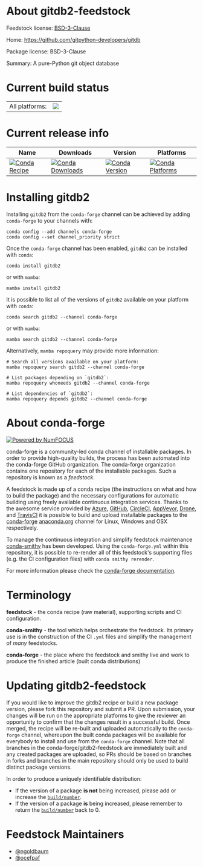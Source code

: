 About gitdb2-feedstock
======================

Feedstock license: [BSD-3-Clause](https://github.com/conda-forge/gitdb2-feedstock/blob/main/LICENSE.txt)

Home: https://github.com/gitpython-developers/gitdb

Package license: BSD-3-Clause

Summary: A pure-Python git object database

Current build status
====================


<table><tr><td>All platforms:</td>
    <td>
      <a href="https://dev.azure.com/conda-forge/feedstock-builds/_build/latest?definitionId=4760&branchName=main">
        <img src="https://dev.azure.com/conda-forge/feedstock-builds/_apis/build/status/gitdb2-feedstock?branchName=main">
      </a>
    </td>
  </tr>
</table>

Current release info
====================

| Name | Downloads | Version | Platforms |
| --- | --- | --- | --- |
| [![Conda Recipe](https://img.shields.io/badge/recipe-gitdb2-green.svg)](https://anaconda.org/conda-forge/gitdb2) | [![Conda Downloads](https://img.shields.io/conda/dn/conda-forge/gitdb2.svg)](https://anaconda.org/conda-forge/gitdb2) | [![Conda Version](https://img.shields.io/conda/vn/conda-forge/gitdb2.svg)](https://anaconda.org/conda-forge/gitdb2) | [![Conda Platforms](https://img.shields.io/conda/pn/conda-forge/gitdb2.svg)](https://anaconda.org/conda-forge/gitdb2) |

Installing gitdb2
=================

Installing `gitdb2` from the `conda-forge` channel can be achieved by adding `conda-forge` to your channels with:

```
conda config --add channels conda-forge
conda config --set channel_priority strict
```

Once the `conda-forge` channel has been enabled, `gitdb2` can be installed with `conda`:

```
conda install gitdb2
```

or with `mamba`:

```
mamba install gitdb2
```

It is possible to list all of the versions of `gitdb2` available on your platform with `conda`:

```
conda search gitdb2 --channel conda-forge
```

or with `mamba`:

```
mamba search gitdb2 --channel conda-forge
```

Alternatively, `mamba repoquery` may provide more information:

```
# Search all versions available on your platform:
mamba repoquery search gitdb2 --channel conda-forge

# List packages depending on `gitdb2`:
mamba repoquery whoneeds gitdb2 --channel conda-forge

# List dependencies of `gitdb2`:
mamba repoquery depends gitdb2 --channel conda-forge
```


About conda-forge
=================

[![Powered by
NumFOCUS](https://img.shields.io/badge/powered%20by-NumFOCUS-orange.svg?style=flat&colorA=E1523D&colorB=007D8A)](https://numfocus.org)

conda-forge is a community-led conda channel of installable packages.
In order to provide high-quality builds, the process has been automated into the
conda-forge GitHub organization. The conda-forge organization contains one repository
for each of the installable packages. Such a repository is known as a *feedstock*.

A feedstock is made up of a conda recipe (the instructions on what and how to build
the package) and the necessary configurations for automatic building using freely
available continuous integration services. Thanks to the awesome service provided by
[Azure](https://azure.microsoft.com/en-us/services/devops/), [GitHub](https://github.com/),
[CircleCI](https://circleci.com/), [AppVeyor](https://www.appveyor.com/),
[Drone](https://cloud.drone.io/welcome), and [TravisCI](https://travis-ci.com/)
it is possible to build and upload installable packages to the
[conda-forge](https://anaconda.org/conda-forge) [anaconda.org](https://anaconda.org/)
channel for Linux, Windows and OSX respectively.

To manage the continuous integration and simplify feedstock maintenance
[conda-smithy](https://github.com/conda-forge/conda-smithy) has been developed.
Using the ``conda-forge.yml`` within this repository, it is possible to re-render all of
this feedstock's supporting files (e.g. the CI configuration files) with ``conda smithy rerender``.

For more information please check the [conda-forge documentation](https://conda-forge.org/docs/).

Terminology
===========

**feedstock** - the conda recipe (raw material), supporting scripts and CI configuration.

**conda-smithy** - the tool which helps orchestrate the feedstock.
                   Its primary use is in the construction of the CI ``.yml`` files
                   and simplify the management of *many* feedstocks.

**conda-forge** - the place where the feedstock and smithy live and work to
                  produce the finished article (built conda distributions)


Updating gitdb2-feedstock
=========================

If you would like to improve the gitdb2 recipe or build a new
package version, please fork this repository and submit a PR. Upon submission,
your changes will be run on the appropriate platforms to give the reviewer an
opportunity to confirm that the changes result in a successful build. Once
merged, the recipe will be re-built and uploaded automatically to the
`conda-forge` channel, whereupon the built conda packages will be available for
everybody to install and use from the `conda-forge` channel.
Note that all branches in the conda-forge/gitdb2-feedstock are
immediately built and any created packages are uploaded, so PRs should be based
on branches in forks and branches in the main repository should only be used to
build distinct package versions.

In order to produce a uniquely identifiable distribution:
 * If the version of a package **is not** being increased, please add or increase
   the [``build/number``](https://docs.conda.io/projects/conda-build/en/latest/resources/define-metadata.html#build-number-and-string).
 * If the version of a package **is** being increased, please remember to return
   the [``build/number``](https://docs.conda.io/projects/conda-build/en/latest/resources/define-metadata.html#build-number-and-string)
   back to 0.

Feedstock Maintainers
=====================

* [@ngoldbaum](https://github.com/ngoldbaum/)
* [@ocefpaf](https://github.com/ocefpaf/)

